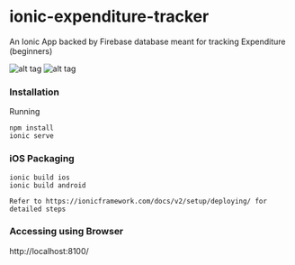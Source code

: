 # ionic-expenditure-tracker
An Ionic App backed by Firebase database meant for tracking Expenditure (beginners)

![alt tag](ionic-expenditure-tracker/blob/master/XpenditureTracker/resources/github/home.png)
![alt tag](ionic-expenditure-tracker/blob/master/XpenditureTracker/resources/github/menu.png)

### Installation

Running 
```
npm install
ionic serve
```

### iOS Packaging
```
ionic build ios
ionic build android

Refer to https://ionicframework.com/docs/v2/setup/deploying/ for detailed steps

```

### Accessing using Browser

http://localhost:8100/




